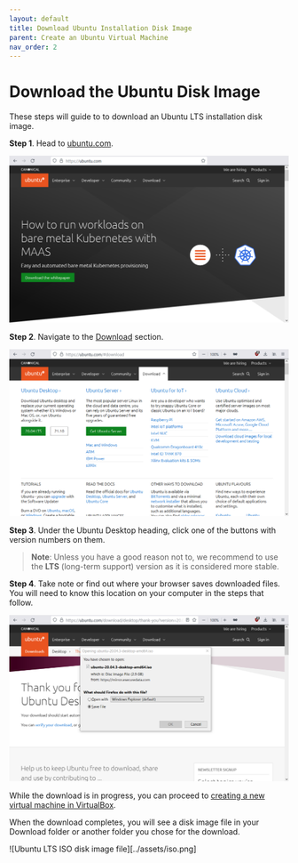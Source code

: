 ```yaml
---
layout: default
title: Download Ubuntu Installation Disk Image
parent: Create an Ubuntu Virtual Machine
nav_order: 2
---
```


# Download the Ubuntu Disk Image

These steps will guide to to download an Ubuntu LTS installation disk image.

**Step 1**. Head to [ubuntu.com](https://ubuntu.com/). 

![ubuntu.com homepage](../assets/ubuntu-01.png)

**Step 2**. Navigate to the [Download](https://ubuntu.com/#download) section. 

![ubuntu.com Download section](../assets/ubuntu-02.png)

**Step 3**. Under the Ubuntu Desktop heading, click one of the buttons with version numbers on them.

> **Note**: Unless you have a good reason not to, we recommend to use the **LTS** (long-term support) version as it is considered more stable.

**Step 4**. Take note or find out where your browser saves downloaded files. You will need to know this location on your computer in the steps that follow.

![browser file download dialog](../assets/ubuntu-03.png)

While the download is in progress, you can proceed to [creating a new virtual machine in VirtualBox](https://yaki-bcit.github.io/doc-virtualbox/docs/create-ubuntu-vm/new-vm.html).

When the download completes, you will see a disk image file in your Download folder or another folder you chose for the download.

![Ubuntu LTS ISO disk image file][../assets/iso.png]
